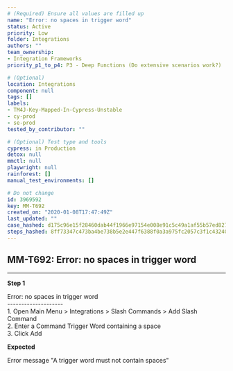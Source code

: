 ```yaml
---
# (Required) Ensure all values are filled up
name: "Error: no spaces in trigger word"
status: Active
priority: Low
folder: Integrations
authors: ""
team_ownership:
- Integration Frameworks
priority_p1_to_p4: P3 - Deep Functions (Do extensive scenarios work?)

# (Optional)
location: Integrations
component: null
tags: []
labels:
- TM4J-Key-Mapped-In-Cypress-Unstable
- cy-prod
- se-prod
tested_by_contributor: ""

# (Optional) Test type and tools
cypress: in Production
detox: null
mmctl: null
playwright: null
rainforest: []
manual_test_environments: []

# Do not change
id: 3969592
key: MM-T692
created_on: "2020-01-08T17:47:49Z"
last_updated: ""
case_hashed: d175c96e15f28460dab44f1966e97154e008e91c5c49a1af55b57ed82798ae7cd0ae923cc9796a8692a2e1c3504ae1d2
steps_hashed: 8ff73347c473ba4be738b5e2e447f6388f0a3a975fc2057c3f1c432405bf099194b77de03210e6cecb16bf51579f1504
---
```


<!-- (Auto-generated) Based on frontmatter's "key" and "name" -->

## MM-T692: Error: no spaces in trigger word

---

**Step 1**

Error: no spaces in trigger word\
\--------------------\
1\. Open Main Menu > Integrations > Slash Commands > Add Slash Command\
2\. Enter a Command Trigger Word containing a space\
3\. Click Add

**Expected**

Error message "A trigger word must not contain spaces"

